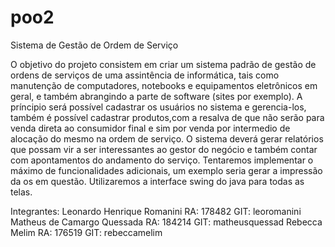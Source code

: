 # poo2
Sistema de Gestão de Ordem de Serviço

O objetivo do projeto consistem em criar um sistema padrão de gestão de ordens de serviços de uma assintência de informática, tais como manutenção de computadores, notebooks e equipamentos eletrônicos em geral, e também abrangindo a parte de software (sites por exemplo).
A príncipio será possível cadastrar os usuários no sistema e gerencia-los, também é possível cadastrar produtos,com a resalva de que não serão para venda direta ao consumidor final e sim por venda por intermedio de alocação do mesmo na ordem de serviço.
O sistema deverá gerar relatórios que possam vir a ser interessantes ao gestor do negócio e também contar com apontamentos do andamento do serviço.
Tentaremos implementar o máximo de funcionalidades adicionais, um exemplo seria gerar a impressão da os em questão.
Utilizaremos a interface swing do java para todas as telas.


Integrantes:
Leonardo Henrique Romanini	RA: 178482	GIT: leoromanini
Matheus de Camargo Quessada	RA: 184214	GIT: matheusquessad
Rebecca Melim			          RA: 176519	GIT: rebeccamelim

